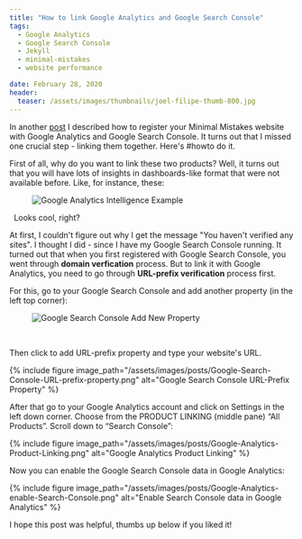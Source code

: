 ```yaml
---
title: "How to link Google Analytics and Google Search Console"
tags:
  - Google Analytics
  - Google Search Console
  - Jekyll
  - minimal-mistakes
  - website performance

date: February 28, 2020
header:
  teaser: /assets/images/thumbnails/joel-filipe-thumb-800.jpg
---
```


In another [post](/Personal-website-with-Minimal-Mistakes-Jekyll-Theme-HOWTO-Part-IV) I described how to register your Minimal Mistakes website with Google Analytics and Google Search Console. It turns out that I missed one crucial step - linking them together. Here's #howto do it.
&nbsp;
&nbsp;

First of all, why do you want to link these two products? Well, it turns out that you will have lots of insights in dashboards-like format that were not available before. Like, for instance, these:

<figure style="width: 400px" class="align-center">
  <img src="{{ site.url }}{{ site.baseurl }}/assets/images/posts/Google-Analytics-intelligence.png" alt="Google Analytics Intelligence Example">
</figure> 
&nbsp;
Looks cool, right?

At first, I couldn't figure out why I get the message "You haven't verified any sites".
I thought I did - since I have my Google Search Console running. It turned out that when you first registered with Google Search Console, you went through **domain verfication** process. But to link it with Google Analytics, you need to go through **URL-prefix verification** process first. 
&nbsp;
&nbsp;

For this, go to your Google Search Console and add another property (in the left top corner):

<figure style="width: 400px" class="align-center">
  <img src="{{ site.url }}{{ site.baseurl }}/assets/images/posts/Google-Search-Console-add-new-property.png" alt="Google Search Console Add New Property">
</figure> 
&nbsp;

Then click to add URL-prefix property and type your website's URL.

{% include figure image_path="/assets/images/posts/Google-Search-Console-URL-prefix-property.png" alt="Google Search Console URL-Prefix Property" %}

After that go to your Google Analytics account and click on Settings in the left down corner. Choose from the PRODUCT LINKING (middle pane) “All Products”. Scroll down to “Search Console”:

{% include figure image_path="/assets/images/posts/Google-Analytics-Product-Linking.png" alt="Google Analytics Product Linking" %}

Now you can enable the Google Search Console data in Google Analytics:

{% include figure image_path="/assets/images/posts/Google-Analytics-enable-Search-Console.png" alt="Enable Search Console data in Google Analytics" %}


I hope this post was helpful, thumbs up below if you liked it! 


